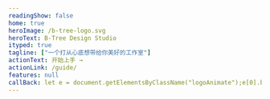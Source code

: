 ```yaml
---
readingShow: false
home: true
heroImage: /b-tree-logo.svg
heroText: B-Tree Design Studio
ityped: true
tagline: ["一个打从心底想带给你美好的工作室"]
actionText: 开始上手 →
actionLink: /guide/
features: null
callBack: let e = document.getElementsByClassName("logoAnimate");e[0].beginElement();e[1].beginElement();setTimeout(()=>{ $("#btree").addClass("btree"); }, 100);
---
```


<svg aria-hidden="true" focusable="false" style="width:0;height:0;position:absolute;">
        <linearGradient
          id="gradient"
          gradientUnits="userSpaceOnUse"
          x1="1"
          y1="1"
          x2="216"
          y2="204"
        >
          <stop offset="0%" stop-color="#80ee9d">
            <animate class="logoAnimate" begin="indefinite" attributeName="stop-color" values="#55AE9C;#55AE9C;#55AE9C;#55AE9C;#55AE9C;#55AE9C;#55AE9C;#55AE9C;#80ee9d" dur="1.6s" />
          </stop>
          <stop offset="100%" stop-color="#66ccff">
            <animate class="logoAnimate" begin="indefinite" attributeName="stop-color" values="#55AE9C;#55AE9C;#55AE9C;#55AE9C;#55AE9C;#55AE9C;#55AE9C;#55AE9C;#66ccff" dur="1.6s" />
          </stop>
        </linearGradient>
      </svg>
